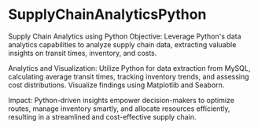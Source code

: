 # SupplyChainAnalyticsPython
Supply Chain Analytics using Python
Objective:
Leverage Python's data analytics capabilities to analyze supply chain data, extracting valuable insights on transit times, inventory, and costs.

Analytics and Visualization:
Utilize Python for data extraction from MySQL, calculating average transit times, tracking inventory trends, and assessing cost distributions. Visualize findings using Matplotlib and Seaborn.

Impact:
Python-driven insights empower decision-makers to optimize routes, manage inventory smartly, and allocate resources efficiently, resulting in a streamlined and cost-effective supply chain.
